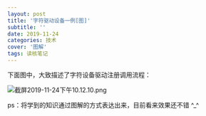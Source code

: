 ```yaml
---
layout: post
title: '字符驱动设备一例[图]'
subtitle: ''
date: 2019-11-24
categories: 技术
cover: '图解'
tags: 读核笔记
---
```


下面图中，大致描述了字符设备驱动注册调用流程：

![截屏2019-11-24下午10.12.10.png](http://ww1.sinaimg.cn/large/c9caade4gy1g99hjby545j21ko14a122.jpg)

ps：将学到的知识通过图解的方式表达出来，目前看来效果还不错 ^_^